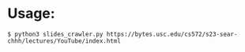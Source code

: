 # Usage:
```console
$ python3 slides_crawler.py https://bytes.usc.edu/cs572/s23-sear-chhh/lectures/YouTube/index.html
```
